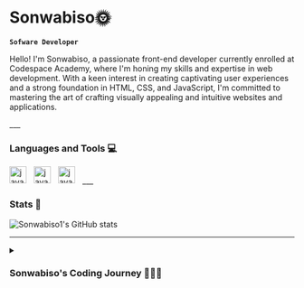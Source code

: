 # Sonwabiso🌞

**`Sofware Developer`**
<p>
Hello! I'm Sonwabiso, a passionate front-end developer currently enrolled at Codespace Academy, where I'm honing my skills and expertise in web development. With a keen interest in creating captivating user experiences and a strong foundation in HTML, CSS, and JavaScript, I'm committed to mastering the art of crafting visually appealing and intuitive websites and applications. 
</p>
___

### Languages and Tools 💻

<img align="left" alt="javascript" width="30px" style="padding-right:10px;" src="https://cdn.jsdelivr.net/gh/devicons/devicon@latest/icons/javascript/javascript-original.svg" />
<img align="left" alt="javascript" width="30px" style="padding-right:10px;"  src="https://cdn.jsdelivr.net/gh/devicons/devicon@latest/icons/css3/css3-original.svg" />
<img align="left" alt="javascript" width="30px" style="padding-right:10px;"  src="https://cdn.jsdelivr.net/gh/devicons/devicon@latest/icons/html5/html5-original.svg" />
<br>
___

### Stats 🧮

![Sonwabiso1's GitHub stats](https://github-readme-stats.vercel.app/api?username=Sonwabiso1&theme=dark&show_icons=true)

___

<details>
  <summary><h3> Sonwabiso's Coding Journey 🧑🏽‍💻</h3></summary>
    
My coding journey began in 2018 while studying Computer Applications Technology (CAT) during high school, where I initially learned HTML through coursework and self-taught CSS. In 2020, I expanded my skills by delving into basic Python and JavaScript on the Sololearn platform. Continuing my pursuit of knowledge, I enrolled at Wits in 2021, where I delved into computer science modules, gaining proficiency in Python, Java, and C++. Additionally, I acquired knowledge of C# through my Information Systems (IS) modules. Unfortunately, due to financial constraints, I had to discontinue my studies in 2023. Undeterred, I recommenced my educational journey in 2024 by joining Codespace Academy, where I am currently enhancing my expertise in advanced CSS and JavaScript.
</details>

